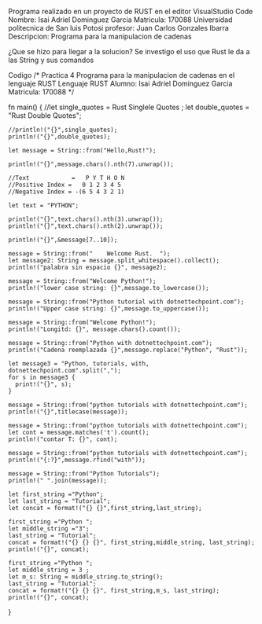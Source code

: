 Programa realizado en un proyecto de RUST en el editor VisualStudio Code
Nombre: Isai Adriel Dominguez Garcia
Matricula: 170088
Universidad politecnica de San luis Potosi
profesor: Juan Carlos Gonzales Ibarra
Descripcion: Programa para la manipulacion de cadenas

¿Que se hizo para llegar a la solucion?
Se investigo el uso que Rust le da a las String y sus comandos

Codigo
/*
Practica 4
Programa para la manipulacion de cadenas en el lenguaje RUST
Lenguaje RUST
Alumno: Isai Adriel Dominguez Garcia 
Matricula: 170088
*/



fn main() {
    //let single_quotes =  Rust Singlele Quotes ;
    let double_quotes = "Rust Double Quotes";

    //println!("{}",single_quotes);
    println!("{}",double_quotes);

    let message = String::from("Hello,Rust!");

    println!("{}",message.chars().nth(7).unwrap());

    //Text            =   P Y T H O N   
    //Positive Index =   0 1 2 3 4 5   
    //Negative Index = -(6 5 4 3 2 1)
    
    let text = "PYTHON";

    println!("{}",text.chars().nth(3).unwrap());
    println!("{}",text.chars().nth(2).unwrap());
    
    println!("{}",&message[7..10]);

    message = String::from("    Welcome Rust.  ");
    let message2: String = message.split_whitespace().collect();
    println!("palabra sin espacio {}", message2);

    message = String::from("Welcome Python!");
    println!("lower case string: {}",message.to_lowercase());

    message = String::from("Python tutorial with dotnettechpoint.com");
    println!("Upper case string: {}",message.to_uppercase());

    message = String::from("Welcome Python!");
    println!("Longitd: {}", message.chars().count());

    message = String::from("Python with dotnettechpoint.com");
    println!("Cadena reemplazada {}",message.replace("Python", "Rust"));

    let message3 = "Python, tutorials, with, dotnettechpoint.com".split(","); 
    for s in message3 {
      print!("{}", s);
    }

    message = String::from("python tutorials with dotnettechpoint.com");
    println!("{}",titlecase(message));

    message = String::from("python tutorials with dotnettechpoint.com");
    let cont = message.matches('t').count();
    println!("contar T: {}", cont);

    message = String::from("python tutorials with dotnettechpoint.com");
    println!("{:?}",message.rfind("with"));

    message = String::from("Python Tutorials");
    println!(" ".join(message));

    let first_string ="Python";
    let last_string = "Tutorial";
    let concat = format!("{} {}",first_string,last_string);

    first_string ="Python "; 
    let middle_string ="3";
    last_string = "Tutorial"; 
    concat = format!("{} {} {}", first_string,middle_string, last_string);
    println!("{}", concat);

    first_string ="Python ";  
    let middle_string = 3 ;
    let m_s: String = middle_string.to_string();
    last_string = "Tutorial";  
    concat = format!("{} {} {}", first_string,m_s, last_string);
    println!("{}", concat);  

}
